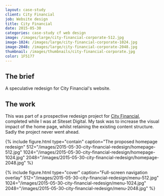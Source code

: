 ```yaml
---
layout: case-study
client: City Financial
job: Website design
title: City Financial
date: 2015-05-30
categories: case-study cf web design
image: /images/large/city-financial-corporate-512.jpg
image-1024: /images/large/city-financial-corporate-1024.jpg
image-2048: /images/large/city-financial-corporate-2048.jpg
thumbnail: /images/thumbnails/city-financial-corporate.jpg
color: 1F5177
---
```

## The brief
A speculative redesign for City Financial's website.

## The work
This was part of a prospective redesign project for [City Financial][1], completed while I was at Siteset Digital. My task was to increase the visual impact of the home page, whilst retaining the existing content structure. Sadly the project never went ahead.

{%
include figure.html
type="contain"
caption="The proposed homepage redesign"
512="/images/2015-05-30-city-financial-redesign/homepage-512.jpg"
1024="/images/2015-05-30-city-financial-redesign/homepage-1024.jpg"
2048="/images/2015-05-30-city-financial-redesign/homepage-2048.jpg"
%}

{%
include figure.html
type="cover"
caption="Full-screen navigation overlay"
512="/images/2015-05-30-city-financial-redesign/menu-512.jpg"
1024="/images/2015-05-30-city-financial-redesign/menu-1024.jpg"
2048="/images/2015-05-30-city-financial-redesign/menu-2048.jpg"
%}

[1]: http://cityfinancial.co.uk "City Financial"